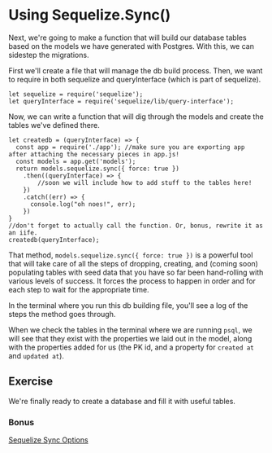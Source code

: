 # Using Sequelize.Sync()

Next, we're going to make a function that will build our database tables based on the models we have generated with Postgres. With this, we can sidestep the migrations.

First we'll create a file that will manage the db build process. Then, we want to require in both sequelize and queryInterface (which is part of sequelize).
```
let sequelize = require('sequelize');
let queryInterface = require('sequelize/lib/query-interface');
```

Now, we can write a function that will dig through the models and create the tables we've defined there.
```
let createdb = (queryInterface) => {
  const app = require('./app'); //make sure you are exporting app after attaching the necessary pieces in app.js!
  const models = app.get('models');
  return models.sequelize.sync({ force: true })
    .then((queryInterface) => {
        //soon we will include how to add stuff to the tables here!
    })
    .catch((err) => {
      console.log("oh noes!", err);
    })
}
//don't forget to actually call the function. Or, bonus, rewrite it as an iife.
createdb(queryInterface);
```

That method, `models.sequelize.sync({ force: true })` is a powerful tool that will take care of all the steps of dropping, creating, and (coming soon) populating tables with seed data that you have so far been hand-rolling with various levels of success. It forces the process to happen in order and for each step to wait for the appropriate time. 

In the terminal where you run this db building file, you'll see a log of the steps the method goes through.

When we check the tables in the terminal where we are running `psql`, we will see that they exist with the properties we laid out in the model, along with the properties added for us (the PK id, and a property for `created at` and `updated at`).

## Exercise
We're finally ready to create a database and fill it with useful tables.


### Bonus


[Sequelize Sync Options](http://sequelize.readthedocs.io/en/latest/api/sequelize/#sync)
